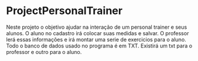 # ProjectPersonalTrainer
Neste projeto o objetivo ajudar na interação de um personal trainer e seus alunos. O aluno no cadastro irá colocar  suas medidas e salvar. O professor lerá essas informações e irá montar uma serie de exercicios para o aluno.
Todo o banco de dados usado no programa é em TXT. Existirá um txt para o professor e outro para o aluno.
